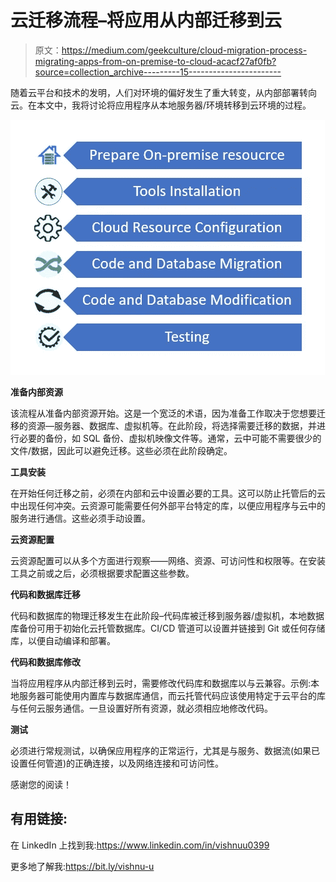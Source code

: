 # 云迁移流程–将应用从内部迁移到云

> 原文：<https://medium.com/geekculture/cloud-migration-process-migrating-apps-from-on-premise-to-cloud-acacf27af0fb?source=collection_archive---------15----------------------->

随着云平台和技术的发明，人们对环境的偏好发生了重大转变，从内部部署转向云。在本文中，我将讨论将应用程序从本地服务器/环境转移到云环境的过程。

![](img/0c701ae1464d6da8f274107a0bb6d059.png)

**准备内部资源**

该流程从准备内部资源开始。这是一个宽泛的术语，因为准备工作取决于您想要迁移的资源—服务器、数据库、虚拟机等。在此阶段，将选择需要迁移的数据，并进行必要的备份，如 SQL 备份、虚拟机映像文件等。通常，云中可能不需要很少的文件/数据，因此可以避免迁移。这些必须在此阶段确定。

**工具安装**

在开始任何迁移之前，必须在内部和云中设置必要的工具。这可以防止托管后的云中出现任何冲突。云资源可能需要任何外部平台特定的库，以便应用程序与云中的服务进行通信。这些必须手动设置。

**云资源配置**

云资源配置可以从多个方面进行观察——网络、资源、可访问性和权限等。在安装工具之前或之后，必须根据要求配置这些参数。

**代码和数据库迁移**

代码和数据库的物理迁移发生在此阶段–代码库被迁移到服务器/虚拟机，本地数据库备份可用于初始化云托管数据库。CI/CD 管道可以设置并链接到 Git 或任何存储库，以便自动编译和部署。

**代码和数据库修改**

当将应用程序从内部迁移到云时，需要修改代码库和数据库以与云兼容。示例:本地服务器可能使用内置库与数据库通信，而云托管代码应该使用特定于云平台的库与任何云服务通信。一旦设置好所有资源，就必须相应地修改代码。

**测试**

必须进行常规测试，以确保应用程序的正常运行，尤其是与服务、数据流(如果已设置任何管道)的正确连接，以及网络连接和可访问性。

感谢您的阅读！

## **有用链接:**

在 LinkedIn 上找到我:https://www.linkedin.com/in/vishnuu0399

更多地了解我:https://bit.ly/vishnu-u